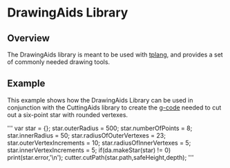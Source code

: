 # DrawingAids Library
## Overview
The DrawingAids library is meant to be used with [tplang](http://tplang.org), and provides a set of commonly needed drawing tools.
## Example
This example shows how the DrawingAids Library can be used in conjunction with the CuttingAids library to create the [g-code](http:reprap.org/wiki/G-code) needed to cut out a six-point star with rounded vertexes.

'''
var star = {};
star.outerRadius = 500;
star.numberOfPoints = 8;
star.innerRadius = 50;
star.radiusOfOuterVertexes = 23;
star.outerVertexIncrements = 10;
star.radiusOfInnerVertexes = 5;
star.innerVertexIncrements = 5;
if(da.makeStar(star) != 0) print(star.error,'\n');
cutter.cutPath(star.path,safeHeight,depth);
'''

